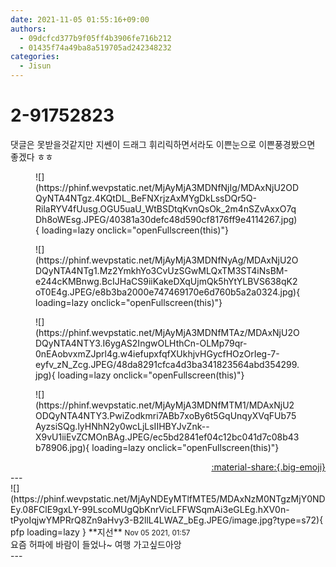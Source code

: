 ```yaml
---
date: 2021-11-05 01:55:16+09:00
authors:
  - 09dcfcd377b9f05ff4b3906fe716b212
  - 01435f74a49ba8a519705ad242348232
categories:
  - Jisun
---
```


# 2-91752823

<div class="post-container" markdown="1">
<div class="content-container md-sidebar__scrollwrap" markdown="1">

댓글은 못받을것같지만 지쎈이 드래그 휘리릭하면서라도 이쁜눈으로 이쁜풍경봤으면 좋겠다 ㅎㅎ
<figure markdown="1">
![](https://phinf.wevpstatic.net/MjAyMjA3MDNfNjIg/MDAxNjU2ODQyNTA4NTgz.4KQtDL_BeFNXrjzAxMYgDkLssDQr5Q-RilaRYV4fUusg.OGU5uaU_WtBSDtqKvnQsOk_2m4nSZvAxxO7qDh8oWEsg.JPEG/40381a30defc48d590cf8176ff9e4114267.jpg){ loading=lazy onclick="openFullscreen(this)"}
</figure>

<figure markdown="1">
![](https://phinf.wevpstatic.net/MjAyMjA3MDNfNyAg/MDAxNjU2ODQyNTA4NTg1.Mz2YmkhYo3CvUzSGwMLQxTM3ST4iNsBM-e244cKMBnwg.BcIJHaCS9iiKakeDXqUjmQk5hYtYLBVS638qK2oT0E4g.JPEG/e8b3ba2000e747469170e6d760b5a2a0324.jpg){ loading=lazy onclick="openFullscreen(this)"}
</figure>

<figure markdown="1">
![](https://phinf.wevpstatic.net/MjAyMjA3MDNfMTAz/MDAxNjU2ODQyNTA4NTY3.I6ygAS2IngwOLHthCn-OLMp79qr-0nEAobvxmZJprl4g.w4iefupxfqfXUkhjvHGycfHOzOrIeg-7-eyfv_zN_Zcg.JPEG/48da8291cfca4d3ba341823564abd354299.jpg){ loading=lazy onclick="openFullscreen(this)"}
</figure>

<figure markdown="1">
![](https://phinf.wevpstatic.net/MjAyMjA3MDNfMTM1/MDAxNjU2ODQyNTA4NTY3.PwiZodkmri7ABb7xoBy6t5GqUnqyXVqFUb75AyzsiSQg.lyHNhN2y0wcLjLsIIHBYJvZnk--X9vU1iiEvZCMOnBAg.JPEG/ec5bd2841ef04c12bc041d7c08b43b78906.jpg){ loading=lazy onclick="openFullscreen(this)"}
</figure>


</div>
</div>

<div style="text-align: right;" markdown="1">
<a href="https://weverse.io/fromis9/fanpost/2-91752823" style="text-align: right;">:material-share:{.big-emoji}</a>
</div>
---

<div class="comments-container md-sidebar__scrollwrap" markdown="1">
<div class="comment" markdown="1">
<div class='id-container' markdown="1">
![](https://phinf.wevpstatic.net/MjAyNDEyMTlfMTE5/MDAxNzM0NTgzMjY0NDEy.08FClE9gxLY-99LscoMUgQbKnrVicLFFWSqmAi3eGLEg.hXV0n-tPyoIqjwYMPRrQ8Zn9aHvy3-B2llL4LWAZ_bEg.JPEG/image.jpg?type=s72){ pfp loading=lazy }
**<span class="artist">지선</span>** <small>Nov 05 2021, 01:57</small><br>
</div>
<div class='comment-body' markdown="1">
요즘 허파에 바람이 들었나~ 여행 가고싶드아앙
</div>
</div>
</div>
---
